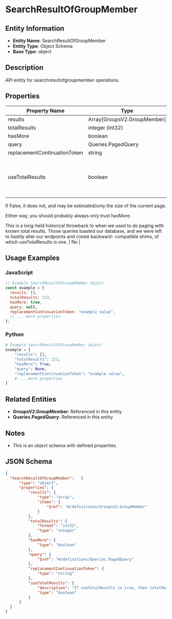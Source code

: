 # SearchResultOfGroupMember

## Entity Information
- **Entity Name**: SearchResultOfGroupMember
- **Entity Type**: Object Schema
- **Base Type**: object

## Description
API entity for searchresultofgroupmember operations.

## Properties

| Property Name | Type | Description | Required |
|---------------|------|-------------|----------|
| results | Array[GroupsV2.GroupMember] |  | No |
| totalResults | integer (int32) |  | No |
| hasMore | boolean |  | No |
| query | Queries.PagedQuery |  | No |
| replacementContinuationToken | string |  | No |
| useTotalResults | boolean | If useTotalResults is true, then totalResults represents an accurate count.
If False, it does not, and may be estimated/only the size of the current page.
Either way, you should probably always only trust hasMore.
This is a long-held historical throwback to when we used to do paging with known total results. Those queries toasted our database, and we were left to hastily alter our endpoints and create backward- compatible shims, of which useTotalResults is one. | No |

## Usage Examples

### JavaScript
```javascript
// Example SearchResultOfGroupMember object
const example = {
  results: [],
  totalResults: 123,
  hasMore: true,
  query: null,
  replacementContinuationToken: "example value",
  // ... more properties
};
```

### Python
```python
# Example SearchResultOfGroupMember object
example = {
    "results": [],
    "totalResults": 123,
    "hasMore": True,
    "query": None,
    "replacementContinuationToken": "example value",
    # ... more properties
}
```

## Related Entities
- **GroupsV2.GroupMember**: Referenced in this entity
- **Queries.PagedQuery**: Referenced in this entity

## Notes
- This is an object schema with defined properties.

## JSON Schema
```json
{
  "SearchResultOfGroupMember":   {
      "type": "object",
      "properties": {
          "results": {
              "type": "array",
              "items": {
                  "$ref": "#/definitions/GroupsV2.GroupMember"
              }
          },
          "totalResults": {
              "format": "int32",
              "type": "integer"
          },
          "hasMore": {
              "type": "boolean"
          },
          "query": {
              "$ref": "#/definitions/Queries.PagedQuery"
          },
          "replacementContinuationToken": {
              "type": "string"
          },
          "useTotalResults": {
              "description": "If useTotalResults is true, then totalResults represents an accurate count.\r\nIf False, it does not, and may be estimated/only the size of the current page.\r\nEither way, you should probably always only trust hasMore.\r\nThis is a long-held historical throwback to when we used to do paging with known total results. Those queries toasted our database, and we were left to hastily alter our endpoints and create backward- compatible shims, of which useTotalResults is one.",
              "type": "boolean"
          }
      }
  }
}
```
